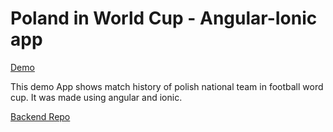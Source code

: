 # Poland in World Cup - Angular-Ionic app

[Demo](http://165.22.68.55)

This demo App shows match history of polish national team in football word cup. It was made using angular and ionic.


[Backend Repo](https://github.com/radgra/flask-footy)
